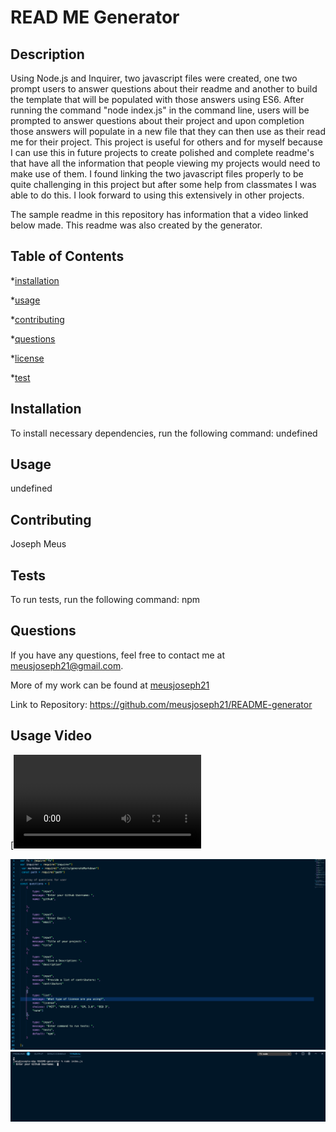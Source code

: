 # READ ME Generator 

  ## Description

  Using Node.js and Inquirer, two javascript files were created, one two prompt users to answer questions about their readme and another to build the template that will be populated with those answers using ES6. After running the command "node index.js" in the command line, users will be prompted to answer questions about their project and upon completion those answers will populate in a new file that they can then use as their read me for their project. This project is useful for others and for myself because I can use this in future projects to create polished and complete readme's that have all the information that people viewing my projects would need to make use of them. I found linking the two javascript files properly to be quite challenging in this project but after some help from classmates I was able to do this. I look forward to using this extensively in other projects.

  The sample readme in this repository has information that a video linked below made. This readme was also created by the generator. 
  

  ## Table of Contents

  *[installation](#installation)

  *[usage](#usage)

  *[contributing](#contributing)

  *[questions](#questions)

  *[license](#license)

  *[test](#test)

  ## Installation

  To install necessary dependencies, run the following command: undefined

  ## Usage

  undefined

  ## Contributing 
  Joseph Meus

  

  ## Tests 

  To run tests, run the following command:
  npm

  ## Questions 

  If you have any questions, feel free to contact me at meusjoseph21@gmail.com. 

  More of my work can be found at [meusjoseph21](https://github/com/meusjoseph21)


  Link to Repository: https://github.com/meusjoseph21/README-generator


  ## Usage Video 

   [![video](./assets/video/README.mp4)

  <img src  = "./assets/images/image.jpg">

   <img src  = "./assets/images/image2.png">
